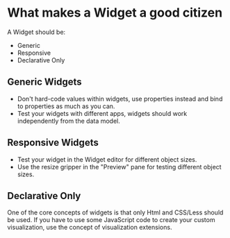 # What makes a Widget a good citizen

A Widget should be:

- Generic
- Responsive
- Declarative Only

## Generic Widgets

- Don't hard-code values within widgets, use properties instead and bind to properties as much as you can.
- Test your widgets with different apps, widgets should work independently from the data model.

## Responsive Widgets

- Test your widget in the Widget editor for different object sizes.
- Use the resize gripper in the "Preview" pane for testing different object sizes.


## Declarative Only
One of the core concepts of widgets is that only Html and CSS/Less should be used.
If you have to use some JavaScript code to create your custom visualization, use the concept of visualization extensions.
